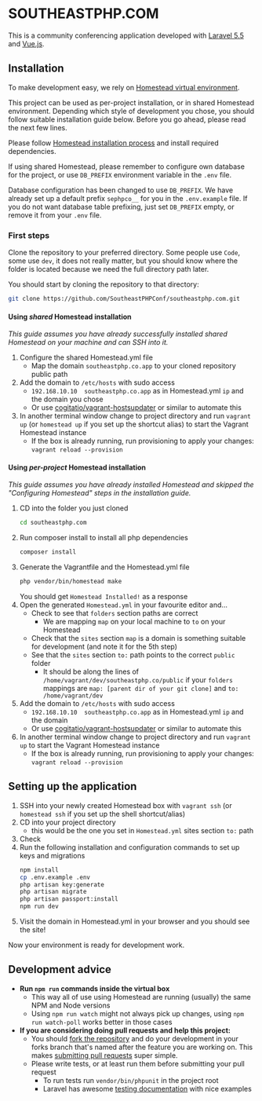 # SOUTHEASTPHP.COM

This is a community conferencing application developed with [Laravel 5.5](laravel-55-docs) and [Vue.js](vuejs).

## Installation

To make development easy, we rely on [Homestead virtual environment](laravel-homestead).

This project can be used as per-project installation, or in shared Homestead environment.
Depending which style of development you chose, you should follow suitable installation guide below. Before you go ahead, please read the next few lines.

Please follow [Homestead installation process](laravel-homestead-install) and install required dependencies.

If using shared Homestead, please remember to configure own database for the project, or use `DB_PREFIX` environment variable in the `.env` file.

Database configuration has been changed to use `DB_PREFIX`.
We have already set up a default prefix `sephpco__` for you in the `.env.example` file.
If you do not want database table prefixing, just set `DB_PREFIX` empty, or remove it from your `.env` file.

### First steps

Clone the repository to your preferred directory. Some people use `Code`, some use `dev`, it does not really matter, but you should know where the folder is located because we need the full directory path later.

You should start by cloning the repository to that directory:
``` bash
git clone https://github.com/SoutheastPHPConf/southeastphp.com.git
```

#### Using _shared_ Homestead installation

_This guide assumes you have already successfully installed shared Homestead on your machine and can SSH into it._

1. Configure the shared Homestead.yml file
    - Map the domain `southeastphp.co.app` to your cloned repository public path
2. Add the domain to `/etc/hosts` with sudo access
    - `192.168.10.10  southeastphp.co.app` as in Homestead.yml `ip` and the domain you chose
    - Or use [cogitatio/vagrant-hostsupdater](laravel-hostsupdater) or similar to automate this
3. In another terminal window change to project directory and run `vagrant up` (or `homestead up` if you set up the shortcut alias) to start the Vagrant Homestead instance
    - If the box is already running, run provisioning to apply your changes:
      `vagrant reload --provision`

#### Using _per-project_ Homestead installation

_This guide assumes you have already installed Homestead and skipped the "Configuring Homestead" steps in the installation guide._

1. CD into the folder you just cloned
    ``` bash
    cd southeastphp.com
    ```
2. Run composer install to install all php dependencies
    ``` bash
    composer install
    ``` 
3. Generate the Vagrantfile and the Homestead.yml file
    ``` bash
    php vendor/bin/homestead make
    ``` 
    You should get `Homestead Installed!` as a response
4. Open the generated `Homestead.yml` in your favourite editor and...
    - Check to see that `folders` section paths are correct
        - We are mapping `map` on your local machine to `to` on your Homestead
    - Check that the `sites` section `map` is a domain is something suitable for development (and note it for the 5th step)
    - See that the `sites` section `to:` path points to the correct `public` folder
        - It should be along the lines of `/home/vagrant/dev/southeastphp.co/public`  if your `folders` mappings are `map: [parent dir of your git clone]` and `to: /home/vagrant/dev` 
5. Add the domain to `/etc/hosts` with sudo access
    - `192.168.10.10  southeastphp.co.app` as in Homestead.yml `ip` and the domain
    - Or use [cogitatio/vagrant-hostsupdater](laravel-hostsupdater) or similar to automate this
6. In another terminal window change to project directory and run `vagrant up`  to start the Vagrant Homestead instance
    - If the box is already running, run provisioning to apply your changes:
      `vagrant reload --provision`

## Setting up the application

1. SSH into your newly created Homestead box with `vagrant ssh` (or `homestead ssh` if you set up the shell shortcut/alias)
2. CD into your project directory
    - this would be the one you set in `Homestead.yml` sites section `to:` path
3. Check 
4. Run the following installation and configuration commands to set up keys and migrations
    ``` bash
    npm install
    cp .env.example .env
    php artisan key:generate
    php artisan migrate
    php artisan passport:install
    npm run dev
    ```
5. Visit the domain in Homestead.yml in your browser and you should see the site!

Now your environment is ready for development work.

## Development advice

- **Run `npm run` commands inside the virtual box**
    - This way all of use using Homestead are running (usually) the same NPM and Node versions
    - Using `npm run watch` might not always pick up changes, using `npm run watch-poll` works better in those cases
- **If you are considering doing pull requests and help this project:**
    - You should [fork the repository](gh-fork) and do your development in your forks branch that's named after the feature you are working on.
      This makes [submitting pull requests](gh-pr) super simple.
    - Please write tests, or at least run them before submitting your pull request
        - To run tests run `vendor/bin/phpunit` in the project root
        - Laravel has awesome [testing documentation](laravel-54-testing) with nice examples


[laravel-54-docs]: https://laravel.com/docs/5.4
[vuejs]: https://vuejs.org
[laravel-homestead]: https://laravel.com/docs/5.4/homestead
[laravel-homestead-install]: https://laravel.com/docs/5.4/homestead#installation-and-setup
[vagrant-hostsupdater]: https://github.com/cogitatio/vagrant-hostsupdater
[laravel-54-testing]: https://laravel.com/docs/5.4/testing
[gh-fork]: https://help.github.com/articles/fork-a-repo/
[gh-pr]: https://help.github.com/articles/proposing-changes-to-your-work-with-pull-requests/
